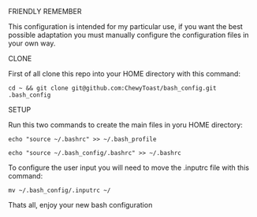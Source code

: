  FRIENDLY REMEMBER

This configuration is intended for my particular use, if you want the best possible adaptation you must manually configure the configuration files in your own way.

CLONE

First of all clone this repo into your HOME directory with this command:

```
cd ~ && git clone git@github.com:ChewyToast/bash_config.git .bash_config
```

 SETUP

Run this two commands to create the main files in yoru HOME directory:

```
echo "source ~/.bashrc" >> ~/.bash_profile
```

```
echo "source ~/.bash_config/.bashrc" >> ~/.bashrc
```

To configure the user input you will need to move the .inputrc file with this command:

```
mv ~/.bash_config/.inputrc ~/
```

Thats all, enjoy your new bash configuration
